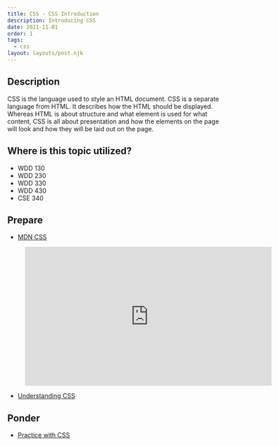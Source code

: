 ```yaml
---
title: CSS - CSS Introduction
description: Introducing CSS
date: 2021-11-01
order: 1
tags:
  - css
layout: layouts/post.njk
---
```


## Description

CSS is the language used to style an HTML document. CSS is a separate language from HTML. It describes how the HTML should be displayed. Whereas HTML is about structure and what element is used for what content, CSS is all about presentation and how the elements on the page will look and how they will be laid out on the page.

## Where is this topic utilized?

- WDD 130
- WDD 230
- WDD 330
- WDD 430
- CSE 340

## Prepare

- [MDN CSS](https://developer.mozilla.org/en-US/docs/Web/CSS)

<figure class="video-container">

<iframe width="560" height="315" src="https://www.youtube.com/embed/CDQobxknrlE" title="YouTube video player" frameborder="0" allow="accelerometer; autoplay; clipboard-write; encrypted-media; gyroscope; picture-in-picture" allowfullscreen></iframe>
</figure>

- [Understanding CSS](prepare1)

## Ponder

- [Practice with CSS](ponder1/)
